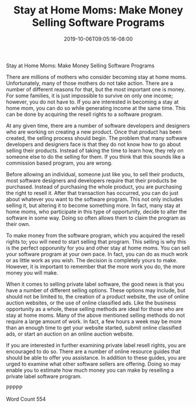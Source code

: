 ﻿---
title: "Stay at Home Moms:  Make Money Selling Software Programs"
date: 2019-10-06T09:05:16-08:00
description: "Private Label Resell Rights Tips for Web Success"
featured_image: "/images/Private Label Resell Rights.jpg"
tags: ["Private Label Resell Rights"]
---

Stay at Home Moms:  Make Money Selling Software Programs

There are millions of mothers who consider becoming stay at home moms.  Unfortunately, many of those mothers do not take action. There are a number of different reasons for that, but the most important one is money.  For some families, it is just impossible to survive on only one income; however, you do not have to. If you are interested in becoming a stay at home mom, you can do so while generating income at the same time. This can be done by acquiring the resell rights to a software program.

At any given time, there are a number of software developers and designers who are working on creating a new product. Once that product has been created, the selling process should begin.  The problem that many software developers and designers face is that they do not know how to go about selling their products. Instead of taking the time to learn how, they rely on someone else to do the selling for them.  If you think that this sounds like a commission based program, you are wrong.

Before allowing an individual, someone just like you, to sell their products, most software designers and developers require that their products be purchased.  Instead of purchasing the whole product, you are purchasing the right to resell it.  After that transaction has occurred, you can do just about whatever you want to the software program. This not only includes selling it, but altering it to become something more.  In fact, many stay at home moms, who participate in this type of opportunity, decide to alter the software in some way. Doing so often allows them to claim the program as their own.  

To make money from the software program, which you acquired the resell rights to; you will need to start selling that program. This selling is why this is the perfect opporunity for you and other stay at home moms. You can sell your software program at your own pace.  In fact, you can do as much work or as little work as you wish. The decision is completely yours to make. However, it is important to remember that the more work you do, the more money you will make.

When it comes to selling private label software, the good news is that you have a number of different selling options.  These options may include, but should not be limited to, the creation of a product website, the use of online auction websites, or the use of online classified ads. Like the business opportunity as a whole, these selling methods are ideal for those who are stay at home moms.  Many of the above mentioned selling methods do not require a large amount of work. In fact, a few hours a week may be more than an enough time to get your website started, submit online classified ads, or start an auction on an online auction website.  

If you are interested in further examining private label resell rights, you are encouraged to do so. There are a number of online resource guides that should be able to offer you assistance. In addition to these guides, you are urged to examine what other software sellers are offering. Doing so may enable you to estimate how much money you can make by reselling a private label software program.

PPPPP

Word Count 554

